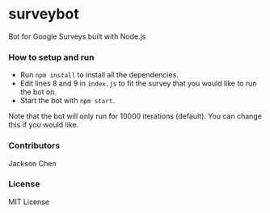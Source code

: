 # surveybot
Bot for Google Surveys built with Node.js

### How to setup and run
- Run `npm install` to install all the dependencies.
- Edit lines 8 and 9 in `index.js` to fit the survey that you would like to run the bot on.
- Start the bot with `npm start`.

Note that the bot will only run for 10000 iterations (default). You can change this if you would like.

### Contributors
Jackson Chen

### License
MIT License
